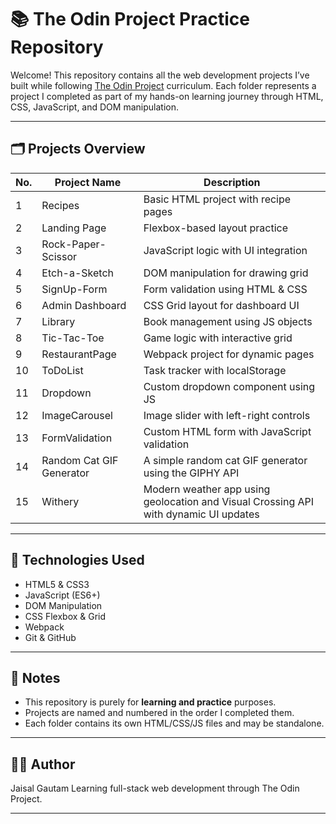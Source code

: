 # 📚 The Odin Project Practice Repository

Welcome! This repository contains all the web development projects I’ve built while following [The Odin Project](https://www.theodinproject.com/) curriculum. Each folder represents a project I completed as part of my hands-on learning journey through HTML, CSS, JavaScript, and DOM manipulation.

---

## 🗂️ Projects Overview

| No. | Project Name         | Description                             |
|-----|----------------------|-----------------------------------------|
| 1   | Recipes              | Basic HTML project with recipe pages    |
| 2   | Landing Page         | Flexbox-based layout practice           |
| 3   | Rock-Paper-Scissor   | JavaScript logic with UI integration    |
| 4   | Etch-a-Sketch        | DOM manipulation for drawing grid       |
| 5   | SignUp-Form          | Form validation using HTML & CSS        |
| 6   | Admin Dashboard      | CSS Grid layout for dashboard UI        |
| 7   | Library              | Book management using JS objects        |
| 8   | Tic-Tac-Toe          | Game logic with interactive grid        |
| 9   | RestaurantPage       | Webpack project for dynamic pages       |
| 10  | ToDoList             | Task tracker with localStorage          |
| 11  | Dropdown             | Custom dropdown component using JS      |
| 12  | ImageCarousel        | Image slider with left-right controls   |
| 13  | FormValidation       | Custom HTML form with JavaScript validation   |
| 14  | Random Cat GIF Generator | A simple random cat GIF generator using the GIPHY API|
|15| Withery| Modern weather app using geolocation and Visual Crossing API with dynamic UI updates|



---

## 🚀 Technologies Used

- HTML5 & CSS3
- JavaScript (ES6+)
- DOM Manipulation
- CSS Flexbox & Grid
- Webpack
- Git & GitHub

---

## 📌 Notes

- This repository is purely for **learning and practice** purposes.
- Projects are named and numbered in the order I completed them.
- Each folder contains its own HTML/CSS/JS files and may be standalone.

---

## 👨‍💻 Author

Jaisal Gautam 
Learning full-stack web development through The Odin Project.  

---
